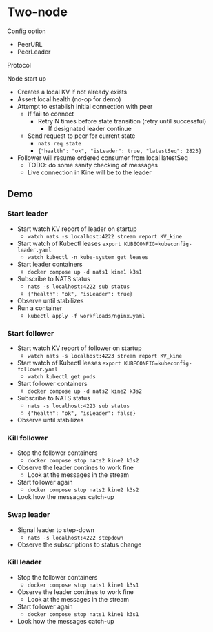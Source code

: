 # Two-node

Config option

- PeerURL
- PeerLeader

Protocol

Node start up

- Creates a local KV if not already exists
- Assert local health (no-op for demo)
- Attempt to establish initial connection with peer
  - If fail to connect
    - Retry N times before state transition (retry until successful)
      - If designated leader continue
  - Send request to peer for current state
    - `nats req state`
    - `{"health": "ok", "isLeader": true, "latestSeq": 2823}`
- Follower will resume ordered consumer from local latestSeq
  - TODO: do some sanity checking of messages
  - Live connection in Kine will be to the leader

## Demo

### Start leader

- Start watch KV report of leader on startup
  - `watch nats -s localhost:4222 stream report KV_kine`
- Start watch of Kubectl leases
  `export KUBECONFIG=kubeconfig-leader.yaml`
  - `watch kubectl -n kube-system get leases`
- Start leader containers
  - `docker compose up -d nats1 kine1 k3s1`
- Subscribe to NATS status
  - `nats -s localhost:4222 sub status`
  - `{"health": "ok", "isLeader": true}`
- Observe until stabilizes
- Run a container
  - `kubectl apply -f workfloads/nginx.yaml`

### Start follower

- Start watch KV report of follower on startup
  - `watch nats -s localhost:4223 stream report KV_kine`
- Start watch of Kubectl leases
  `export KUBECONFIG=kubeconfig-follower.yaml`
  - `watch kubectl get pods`
- Start follower containers
  - `docker compose up -d nats2 kine2 k3s2`
- Subscribe to NATS status
  - `nats -s localhost:4223 sub status`
  - `{"health": "ok", "isLeader": false}`
- Observe until stabilizes

### Kill follower

- Stop the follower containers
  - `docker compose stop nats2 kine2 k3s2`
- Observe the leader contines to work fine
  - Look at the messages in the stream
- Start follower again
  - `docker compose stop nats2 kine2 k3s2`
- Look how the messages catch-up

### Swap leader

- Signal leader to step-down
  - `nats -s localhost:4222 stepdown`
- Observe the subscriptions to status change

### Kill leader

- Stop the follower containers
  - `docker compose stop nats1 kine1 k3s1`
- Observe the leader contines to work fine
  - Look at the messages in the stream
- Start follower again
  - `docker compose stop nats1 kine1 k3s1`
- Look how the messages catch-up
